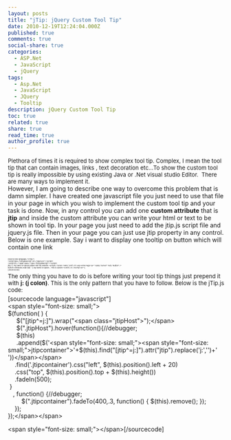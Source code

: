 ```yaml
---
layout: posts
title: "jTip: jQuery Custom Tool Tip"
date: 2010-12-19T12:24:04.000Z
published: true
comments: true
social-share: true
categories:
  - ASP.Net
  - JavaScript
  - jQuery
tags:
  - Asp.Net
  - JavaScript
  - JQuery
  - Tooltip
description: jQuery Custom Tool Tip
toc: true
related: true
share: true
read_time: true
author_profile: true
---
```


<div><span style="font-size:small;">Plethora of times it is required to show complex tool tip. Complex, I mean the tool tip that can contain images, links , text decoration etc...To show the custom tool tip is really impossible by using existing Java or .Net visual studio Editor.  There are many ways to implement it.</span><span style="font-size:small;"> </span></div>
<div>
<div>However, I am going to describe one way to overcome this problem that is damn simpler. I have created one javascript file you just need to use that file in your page in which you wish to implement the custom tool tip and your task is done. Now, in any control you can add one <strong>custom attribute</strong> that is <strong>jtip</strong> and inside the custom attribute you can write your html or text to be shown in tool tip. In your page you just need to add the jtip.js script file and jquery.js file. Then in your page you can just use jtip property in any control. Below is one example. Say i want to display one tooltip on button which will contain one link</div>
<div> </div>
<div><span style="font-size:4px;">[sourcecode language="HTML"]<br />
&lt;script type=&quot;text\javascript&quot; src=&quot;jquery.js&quot;&gt;&lt;/script&gt;<br />
&lt;script src=&quot;&lt;span class=&quot; type=&quot;text\javascript&quot;&gt;&lt;/script&gt;<br />
jtip=&quot;j: my name is rupesh please visit my website &lt;a style=&quot;cursor: hand;&quot; href=&quot;#&quot;&gt;My Home Page&lt;/a&gt;&quot; runat=&quot;server&quot; Text=&quot;Button&quot; /&gt;<br />
Button1.Attributes.Add(&quot;jtip&quot;, &quot;j: My name is rupesh....This is custom &lt;a href='#'&gt;ToolTip&lt;/a&gt;&quot;);<br />
[/sourcecode]</p>
<p><span style="font-size:small;">The only thing you have to do is before writing your tool tip things just prepend it with <strong>j: (j colon)</strong>. This is the only pattern that you have to follow. Below is the jTip.js code:</span></span></div>
<div>[sourcecode language="javascript"]<br />
&lt;span style=&quot;font-size: small;&quot;&gt;<br />
$(function( ) {<br />
     $(&quot;[jtip^=j:]&quot;).wrap(&quot;&lt;span class=&quot;jtipHost&quot;&gt;&quot;);&lt;/span&gt;<br />
     $(&quot;.jtipHost&quot;).hover(function(){//debugger;<br />
     $(this)<br />
     .append($('&lt;span style=&quot;font-size: small;&quot;&gt;&lt;span style=&quot;font-size: small;&quot;&gt;jtipcontainer&quot;&gt;'+$(this).find(&quot;[jtip^=j:]&quot;).attr(&quot;jtip&quot;).replace('j:','')+' '))&lt;/span&gt;&lt;/span&gt;<br />
    .find('.jtipcontainer').css(&quot;left&quot;, $(this).position().left + 20)<br />
    .css(&quot;top&quot;, $(this).position().top + $(this).height())<br />
    .fadeIn(500);<br />
 }<br />
   , function() {//debugger;<br />
        $(&quot;.jtipcontainer&quot;).fadeTo(400,.3, function() { $(this).remove(); });<br />
    });<br />
});&lt;/span&gt;&lt;/span&gt;</p>
<p>&lt;span style=&quot;font-size: small;&quot;&gt;&lt;/span&gt;[/sourcecode]</p>
</div>
<p> </p>
</div>
